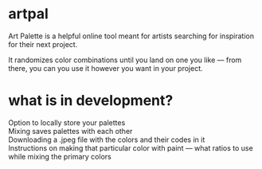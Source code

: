 # artpal
Art Palette is a helpful online tool meant for artists searching for inspiration for their next project.

It randomizes color combinations until you land on one you like — from there, you can you use it however you want in your project.

# what is in development?
Option to locally store your palettes<br>
Mixing saves palettes with each other<br>
Downloading a .jpeg file with the colors and their codes in it<br>
Instructions on making that particular color with paint — what ratios to use while mixing the primary colors
